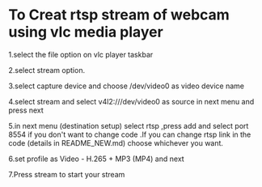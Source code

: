 # To Creat rtsp stream of webcam using vlc media player

1.select the file option on vlc player taskbar

2.select stream option.

3.select capture device and choose /dev/video0 as video device name

4.select stream and select v4l2:///dev/video0 as source in next menu and press next

5.in next menu (destination setup) select rtsp  ,press add and select port 8554 if you don't want to change code .If you can change rtsp link in the code
(details in README_NEW.md) choose whichever you want.

6.set profile as Video - H.265 + MP3 (MP4) and next 

7.Press stream to start your stream


